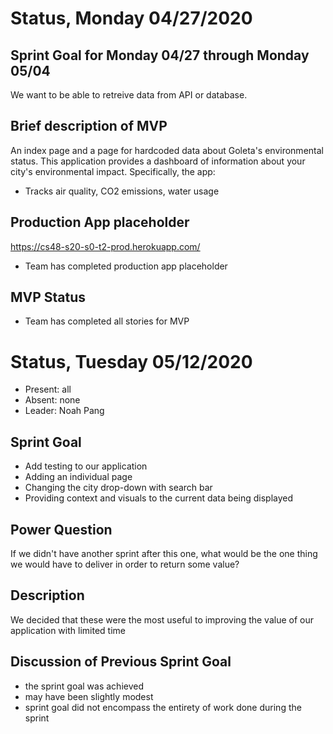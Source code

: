 # Status, Monday 04/27/2020

## Sprint Goal for Monday 04/27 through Monday 05/04

We want to be able to retreive data from API or database.

## Brief description of MVP

An index page and a page for hardcoded data about Goleta's environmental status.
This application provides a dashboard of information about your city's environmental impact. Specifically, the app:
* Tracks air quality, CO2 emissions, water usage

## Production App placeholder

<https://cs48-s20-s0-t2-prod.herokuapp.com/>

* Team has completed production app placeholder

## MVP Status

* Team has completed all stories for MVP

# Status, Tuesday 05/12/2020
* Present: all
* Absent: none
* Leader: Noah Pang
## Sprint Goal

* Add testing to our application
* Adding an individual page 
* Changing the city drop-down with search bar
* Providing context and visuals to the current data being displayed

## Power Question

If we didn't have another sprint after this one, what would be the one thing we would have to deliver in order to return some value?

## Description 

We decided that these were the most useful to improving the value of our application with limited time

## Discussion of Previous Sprint Goal

* the sprint goal was achieved
* may have been slightly modest 
* sprint goal did not encompass the entirety of work done during the sprint 




